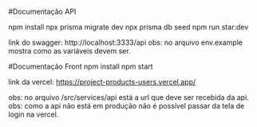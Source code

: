 #Documentação API

  npm install
  npx prisma migrate dev
  npx prisma db seed
  npm run star:dev

  link do swagger: http://localhost:3333/api
  obs: no arquivo env.example mostra como as variáveis devem ser.

#Documentação Front
  npm install
  npm start

  link da vercel: https://project-products-users.vercel.app/

  obs: no arquivo /src/services/api está a url que deve ser recebida da api.
  obs: como a api não está em produção não é possível passar da tela de login na vercel.
